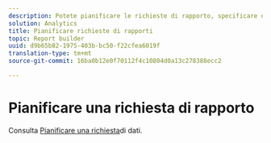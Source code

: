```yaml
---
description: Potete pianificare le richieste di rapporto, specificare opzioni di consegna avanzate, specificare i destinatari e visualizzare la cronologia del programma. Le opzioni di consegna avanzate consentono di configurare i rapporti che si desidera inviare in un momento specifico o a intervalli. Potete anche specificare il formato di file in cui inviare il rapporto.
solution: Analytics
title: Pianificare richieste di rapporti
topic: Report builder
uuid: d9b65b82-1975-403b-bc50-f22cfea6019f
translation-type: tm+mt
source-git-commit: 16ba0b12e0f70112f4c10804d0a13c278388ecc2

---
```



# Pianificare una richiesta di rapporto

Consulta [Pianificare una richiesta](/help/analyze/report-builder/t-schedule-a-data-request.md)di dati.
